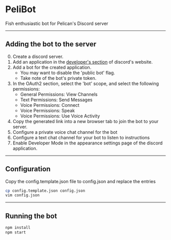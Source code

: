 # PeliBot

Fish enthusiastic bot for Pelican's Discord server 

---

## Adding the bot to the server

0. Create a discord server.
1. Add an application in the [developer's section](https://discordapp.com/developers/applications/) of discord's website.
2. Add a bot for the created application.
   - You may want to disable the 'public bot' flag.
   - Take note of the bot's private token.
3. In the OAuth2 section, select the 'bot' scope, and select the following permissions:
   - General Permissions: View Channels
   - Text Permissions: Send Messages
   - Voice Permissions: Connect
   - Voice Permissions: Speak
   - Voice Permissions: Use Voice Activity
4. Copy the generated link into a new browser tab to join the bot to your server.
5. Configure a private voice chat channel for the bot
6. Configure a text chat channel for your bot to listen to instructions
7. Enable Developer Mode in the appearance settings page of the discord application.

---

## Configuration

Copy the config.template.json file to config.json and replace the entries

```sh
cp config.template.json config.json
vim config.json
```

---

## Running the bot

```sh
npm install
npm start
```
